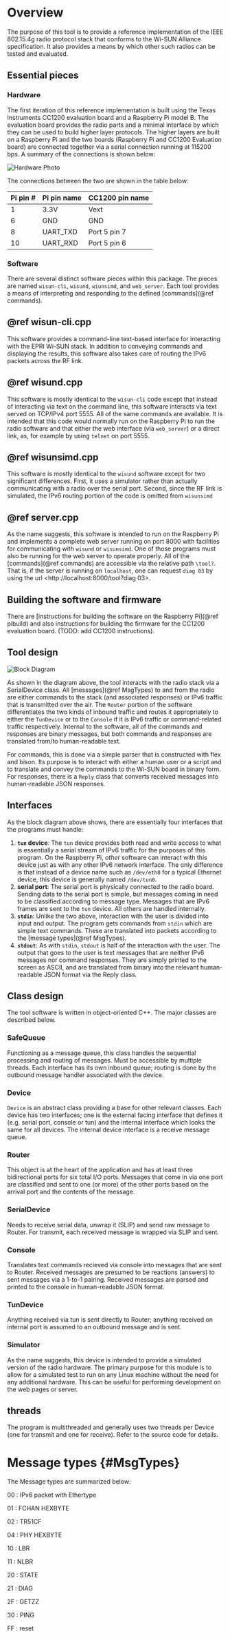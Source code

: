 Overview
========
The purpose of this tool is to provide a reference implementation of the IEEE 802.15.4g radio protocol stack that conforms to the Wi-SUN Alliance specification. It also provides a means by which other such radios can be tested and evaluated.

## Essential pieces
### Hardware
The first iteration of this reference implementation is built using the Texas Instruments CC1200 evaluation board and a Raspberry Pi model B.  The evaluation board provides the radio parts and a minimal interface by which they can be used to build higher layer protocols.  The higher layers are built on a Raspberry Pi and the two boards (Raspberry Pi and CC1200 Evaluation board) are connected together via a serial connection running at 115200 bps.  A summary of the connections is shown below:

![Hardware Photo](../hardware.jpg)

The connections between the two are shown in the table below:

Pi pin #|Pi pin name|CC1200 pin name
--------|-----------|---------------
1       | 3.3V      | Vext
6       | GND       | GND
8       | UART\_TXD  | Port 5 pin 7
10      | UART\_RXD  | Port 5 pin 6

### Software
There are several distinct software pieces within this package.  The pieces are named `wisun-cli`, `wisund`, `wiunsimd`, and `web_server`.  Each tool provides a means of interpreting and responding to the defined [commands](@ref commands).

## @ref wisun-cli.cpp
This software provides a command-line text-based interface for interacting with the EPRI Wi-SUN stack.  In addition to conveying commands and displaying the results, this software also takes care of routing the IPv6 packets across the RF link.

## @ref wisund.cpp
This software is mostly identical to the `wisun-cli` code except that instead of interacting via text on the command line, this software interacts via text served on TCP/IPv4 port 5555.  All of the same commands are available.  It is intended that this code would normally run on the Raspberry Pi to run the radio software and that either the web interface (via `web_server`) or a direct link, as, for example by using `telnet` on port 5555. 

## @ref wisunsimd.cpp
This software is mostly identical to the `wisund` software except for two significant differences.  First, it uses a simulator rather than actually communicating with a radio over the serial port.  Second, since the RF link is simulated, the IPv6 routing portion of the code is omitted from `wisunsimd`

## @ref server.cpp
As the name suggests, this software is intended to run on the Raspberry Pi and implements a complete web server running on port 8000 with facilities for communicating with `wisund` or `wisunsimd`.  One of those programs must also be running for the web server to operate properly.  All of the [commands](@ref commands) are accessible via the relative path `\tool?`.  That is, if the server is running on `localhost`, one can request `diag 03` by using the url <http://localhost:8000/tool?diag 03>.


## Building the software and firmware
There are [instructions for building the software on the Raspberry Pi](@ref pibuild) and also instructions for building the firmware for the CC1200 evaluation board. (TODO: add CC1200 instructions).

## Tool design
![Block Diagram](../blocks.dot.svg)
 
As shown in the diagram above, the tool interacts with the radio stack via a SerialDevice class.  All [messages](@ref MsgTypes) to and from the radio are either commands to the stack (and associated responses) or IPv6 traffic that is transmitted over the air.  The `Router` portion of the software differentiates the two kinds of inbound traffic and routes it appropriately to either the `TunDevice` or to the `Console` if it is IPv6 traffic or command-related traffic respectively.  Internal to the software, all of the commands and responses are binary messages, but both commands and responses are translated from/to human-readable text.

For commands, this is done via a simple parser that is constructed with flex and bison.  Its purpose is to interact with either a human user or a script and to translate and convey the commands to the Wi-SUN board in binary form.  For responses, there is a `Reply` class that converts received messages into human-readable JSON responses.

## Interfaces

As the block diagram above shows, there are essentially four interfaces that the programs must handle:

  1. **`tun` device**: The `tun` device provides both read and write access to what is essentially a serial stream of IPv6 traffic for the purposes of this program.  On the Raspberry Pi, *other* software can interact with this device just as with any other IPv6 network interface.  The only difference is that instead of a device name such as `/dev/eth0` for a typical Ethernet device, this device is generally named `/dev/tun0`.  
  2. **serial port**: The serial port is physically connected to the radio board. Sending data to the serial port is simple, but messages coming in need to be classified according to message type.  Messages that are IPv6 frames are sent to the `tun` device.  All others are handled internally.
  3. **`stdin`**: Unlike the two above, interaction with the user is divided into input and output.  The program gets commands from `stdin` which are simple text commands.  These are translated into packets according to the [message types](@ref MsgTypes).
  4. **`stdout`**: As with `stdin`, `stdout` is half of the interaction with the user.  The output that goes to the user is text messages that are neither IPv6 messages nor command responses.  They are simply printed to the screen as ASCII, and are translated from binary into the relevant human-readable JSON format via the Reply class.

## Class design
The tool software is written in object-oriented C++.  The major classes are described below.

### SafeQueue
Functioning as a message queue, this class handles the sequential processing and routing of messages.  Must be accessible by multiple threads.  Each interface has its own inbound queue; routing is done by the outbound message handler associated with the device.

### Device
`Device` is an abstract class providing a base for other relevant classes.  Each device has two interfaces; one is the external facing interface that defines it (e.g. serial port, console or tun) and the internal interface which looks the same for all devices.  The internal device interface is a receive message queue.  

### Router
This object is at the heart of the application and has at least three bidirectional ports for six total I/O ports.  Messages that come in via one port are classified and sent to one (or more) of the other ports based on the arrival port and the contents of the message.

### SerialDevice
Needs to receive serial data, unwrap it (SLIP) and send raw message to Router. For transmit, each received message is wrapped via SLIP and sent.

### Console
Translates text commands recieved via console into messages that are sent to Router.  Received messages are presumed to be reactions (answers) to sent messages via a 1-to-1 pairing.  Received messages are parsed and printed to the console in human-readable JSON format.

### TunDevice
Anything received via tun is sent directly to Router; anything received on internal port is assumed to an outbound message and is sent.

### Simulator
As the name suggests, this device is intended to provide a simulated version of the radio hardware.  The primary purpose for this module is to allow for a simulated test to run on any Linux machine without the need for any additional hardware. This can be useful for performing development on the web pages or server.

## threads
The program is multithreaded and generally uses two threads per Device (one for transmit and one for receive).  Refer to the source code for details.

Message types  {#MsgTypes} 
=============

The Message types are summarized below:

00
: IPv6 packet with Ethertype

01
: FCHAN HEXBYTE

02
: TR51CF

04
: PHY HEXBYTE

10
: LBR

11
: NLBR

20
: STATE

21
: DIAG

2F
: GETZZ

30
: PING

FF
: reset

